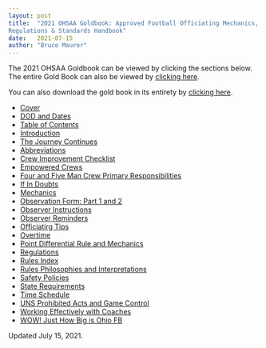 ```yaml
---
layout: post
title:  "2021 OHSAA Goldbook: Approved Football Officiating Mechanics,
Regulations & Standards Handbook"
date:   2021-07-15
author: "Bruce Maurer"
---
```


The 2021 OHSAA Goldbook can be viewed by clicking the sections below. The entire
Gold Book can also be viewed by [clicking
here](https://ohsaaweb.blob.core.windows.net/files/Sports/Football/GoldBook.pdf).

You can also download the gold book in its entirety by [clicking
here](https://storage.googleapis.com/ohsaa-websites/mechanics/gold-book/2020/2020%20Gold%20Book%20PDF.pdf).

<!--more-->

* [Cover](https://storage.googleapis.com/ohsaa-websites/mechanics/gold-book/2021/2021-gold-book-1-cover.pdf)
* [DOD and Dates](https://storage.googleapis.com/ohsaa-websites/mechanics/gold-book/2021/2021-gold-book-2-dod-dates.pdf)
* [Table of Contents](https://storage.googleapis.com/ohsaa-websites/mechanics/gold-book/2021/2021-gold-book-3-toc.pdf)
* [Introduction](https://storage.googleapis.com/ohsaa-websites/mechanics/gold-book/2021/2021-gold-book-4-introduction.pdf)
* [The Journey Continues](https://storage.googleapis.com/ohsaa-websites/mechanics/gold-book/2021/2021-gold-book-5-journey-continues.pdf)
* [Abbreviations](https://storage.googleapis.com/ohsaa-websites/mechanics/gold-book/2021/2021-gold-book-6-abbreviations.pdf)
* [Crew Improvement Checklist](https://storage.googleapis.com/ohsaa-websites/mechanics/gold-book/2021/2021-gold-book-7-crew-improvement-checklist.pdf)
* [Empowered Crews](https://storage.googleapis.com/ohsaa-websites/mechanics/gold-book/2021/2021-gold-book-8-empowered-crews.pdf)
* [Four and Five Man Crew Primary Responsibilities](https://storage.googleapis.com/ohsaa-websites/mechanics/gold-book/2021/2021-gold-book-9-primary-responsibilities.pdf)
* [If In Doubts](https://storage.googleapis.com/ohsaa-websites/mechanics/gold-book/2021/2021-gold-book-10-if-in-doubt.pdf)
* [Mechanics](https://storage.googleapis.com/ohsaa-websites/mechanics/gold-book/2021/2021-gold-book-11-mechanics.pdf)
* [Observation Form: Part 1 and 2](https://storage.googleapis.com/ohsaa-websites/mechanics/gold-book/2021/2021-gold-book-12-observer-forms.pdf)
* [Observer Instructions](https://storage.googleapis.com/ohsaa-websites/mechanics/gold-book/2021/2021-gold-book-13-observer-instructions.pdf)
* [Observer Reminders](https://storage.googleapis.com/ohsaa-websites/mechanics/gold-book/2021/2021-gold-book-14-observer-reminders.pdf)
* [Officiatirg Tips](https://storage.googleapis.com/ohsaa-websites/mechanics/gold-book/2021/2021-gold-book-15-officiating-tips.pdf)
* [Overtime](https://storage.googleapis.com/ohsaa-websites/mechanics/gold-book/2021/2021-gold-book-16-overtime.pdf)
* [Point Differential Rule and Mechanics](https://storage.googleapis.com/ohsaa-websites/mechanics/gold-book/2021/2021-gold-book-17-point-differential.pdf)
* [Regulations](https://storage.googleapis.com/ohsaa-websites/mechanics/gold-book/2021/2021-gold-book-18-regulations.pdf)
* [Rules Index](https://storage.googleapis.com/ohsaa-websites/mechanics/gold-book/2021/2021-gold-book-19-rules-book-index.pdf)
* [Rules Philosophies and Interpretations](https://storage.googleapis.com/ohsaa-websites/mechanics/gold-book/2021/2021-gold-book-20-rules-philosophies.pdf)
* [Safety Policies](https://storage.googleapis.com/ohsaa-websites/mechanics/gold-book/2021/2021-gold-book-21-safety-policies.pdf)
* [State Requirements](https://storage.googleapis.com/ohsaa-websites/mechanics/gold-book/2021/2021-gold-book-22-state-requirements.pdf)
* [Time Schedule](https://storage.googleapis.com/ohsaa-websites/mechanics/gold-book/2021/2021-gold-book-23-time-schedule.pdf)
* [UNS Prohibited Acts and Game Control](https://storage.googleapis.com/ohsaa-websites/mechanics/gold-book/2021/2021-gold-book-24-uns.pdf)
* [Working Effectively with Coaches](https://storage.googleapis.com/ohsaa-websites/mechanics/gold-book/2021/2021-gold-book-25-coaches.pdf)
* [WOW! Just How Big is Ohio FB](https://storage.googleapis.com/ohsaa-websites/mechanics/gold-book/2021/2021-gold-book-26-wow.pdf)

Updated July 15, 2021.
